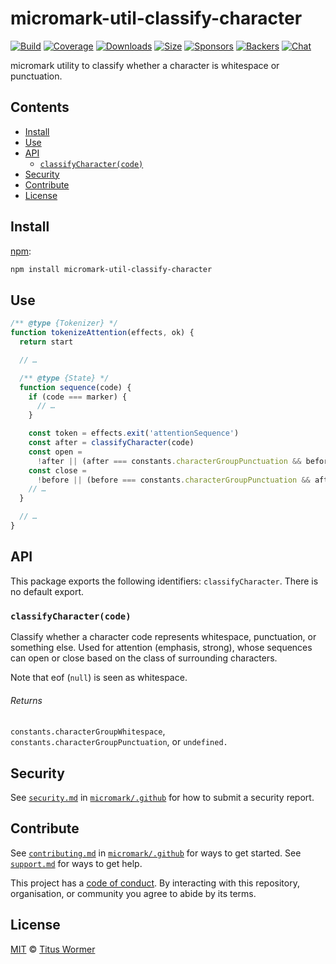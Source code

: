 # micromark-util-classify-character

[![Build][build-badge]][build]
[![Coverage][coverage-badge]][coverage]
[![Downloads][downloads-badge]][downloads]
[![Size][bundle-size-badge]][bundle-size]
[![Sponsors][sponsors-badge]][opencollective]
[![Backers][backers-badge]][opencollective]
[![Chat][chat-badge]][chat]

micromark utility to classify whether a character is whitespace or punctuation.

## Contents

*   [Install](#install)
*   [Use](#use)
*   [API](#api)
    *   [`classifyCharacter(code)`](#classifycharactercode)
*   [Security](#security)
*   [Contribute](#contribute)
*   [License](#license)

## Install

[npm][]:

```sh
npm install micromark-util-classify-character
```

## Use

```js
/** @type {Tokenizer} */
function tokenizeAttention(effects, ok) {
  return start

  // …

  /** @type {State} */
  function sequence(code) {
    if (code === marker) {
      // …
    }

    const token = effects.exit('attentionSequence')
    const after = classifyCharacter(code)
    const open =
      !after || (after === constants.characterGroupPunctuation && before)
    const close =
      !before || (before === constants.characterGroupPunctuation && after)
    // …
  }

  // …
}
```

## API

This package exports the following identifiers: `classifyCharacter`.
There is no default export.

### `classifyCharacter(code)`

Classify whether a character code represents whitespace, punctuation, or
something else.
Used for attention (emphasis, strong), whose sequences can open or close based
on the class of surrounding characters.

Note that eof (`null`) is seen as whitespace.

###### Returns

`constants.characterGroupWhitespace`, `constants.characterGroupPunctuation`,
or `undefined.`

## Security

See [`security.md`][securitymd] in [`micromark/.github`][health] for how to
submit a security report.

## Contribute

See [`contributing.md`][contributing] in [`micromark/.github`][health] for ways
to get started.
See [`support.md`][support] for ways to get help.

This project has a [code of conduct][coc].
By interacting with this repository, organisation, or community you agree to
abide by its terms.

## License

[MIT][license] © [Titus Wormer][author]

<!-- Definitions -->

[build-badge]: https://github.com/micromark/micromark/workflows/main/badge.svg

[build]: https://github.com/micromark/micromark/actions

[coverage-badge]: https://img.shields.io/codecov/c/github/micromark/micromark.svg

[coverage]: https://codecov.io/github/micromark/micromark

[downloads-badge]: https://img.shields.io/npm/dm/micromark-util-classify-character.svg

[downloads]: https://www.npmjs.com/package/micromark-util-classify-character

[bundle-size-badge]: https://img.shields.io/bundlephobia/minzip/micromark-util-classify-character.svg

[bundle-size]: https://bundlephobia.com/result?p=micromark-util-classify-character

[sponsors-badge]: https://opencollective.com/unified/sponsors/badge.svg

[backers-badge]: https://opencollective.com/unified/backers/badge.svg

[opencollective]: https://opencollective.com/unified

[npm]: https://docs.npmjs.com/cli/install

[chat-badge]: https://img.shields.io/badge/chat-discussions-success.svg

[chat]: https://github.com/micromark/micromark/discussions

[license]: https://github.com/micromark/micromark/blob/main/license

[author]: https://wooorm.com

[health]: https://github.com/micromark/.github

[securitymd]: https://github.com/micromark/.github/blob/HEAD/security.md

[contributing]: https://github.com/micromark/.github/blob/HEAD/contributing.md

[support]: https://github.com/micromark/.github/blob/HEAD/support.md

[coc]: https://github.com/micromark/.github/blob/HEAD/code-of-conduct.md
